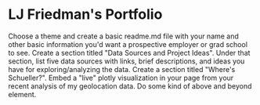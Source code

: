 # LJ Friedman's Portfolio



Choose a theme and create a basic readme.md file with your name and other basic information you'd want a prospective employer or grad school to see.
Create a section titled "Data Sources and Project Ideas". Under that section, list five data sources with links, brief descriptions, and ideas you have for exploring/analyzing the data.
Create a section titled "Where's Schueller?". Embed a "live" plotly visualization in your page from your recent analysis of my geolocation data.
Do some kind of above and beyond element.

